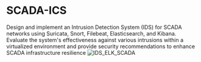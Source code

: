 # SCADA-ICS

Design and implement an Intrusion Detection System (IDS) for SCADA networks using Suricata, Snort, Filebeat, Elasticsearch, and Kibana. Evaluate the system's effectiveness against various intrusions within a virtualized environment and provide security recommendations to enhance SCADA infrastructure resilience
![IDS_ELK_SCADA](https://github.com/user-attachments/assets/8b92b6c5-6be7-4e9a-9cf3-89c87160a53f)
